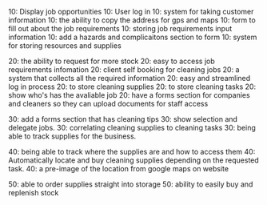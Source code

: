 
10: Display job opportunities 
10: User log in
10: system for taking customer information
10: the ability to copy the address for gps and maps
10: form to fill out about the job requirements
10: storing job requirements input information
10: add a hazards and complicaitons section to form
10: system for storing resources and supplies

20: the ability to request for more stock
20: easy to access job requirements infomation
20: client self booking for cleaning jobs
20: a system that collects all the required information
20: easy and streamlined log in process
20: to store cleaning supplies
20: to store cleaning tasks
20: show who's has the avaliable job
20: have a forms section for companies and cleaners so they can upload documents for staff access

30: add a forms section that has cleaning tips
30: show selection and delegate jobs.
30: correlating cleaning supplies to cleaning tasks
30: being able to track supplies for the business.

40: being able to track where the supplies are and how to access them 
40: Automatically locate and buy cleaning supplies depending on the requested task.
40: a pre-image of the location from google maps on website

50: able to order supplies straight into storage 
50: ability to easily buy and replenish stock
